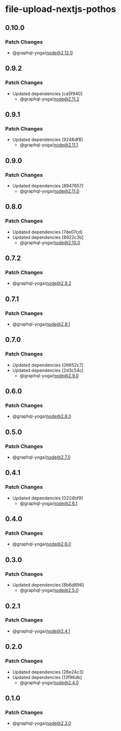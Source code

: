 # file-upload-nextjs-pothos

## 0.10.0

### Patch Changes

- @graphql-yoga/node@2.12.0

## 0.9.2

### Patch Changes

- Updated dependencies [ca5f940]
  - @graphql-yoga/node@2.11.2

## 0.9.1

### Patch Changes

- Updated dependencies [9248df8]
  - @graphql-yoga/node@2.11.1

## 0.9.0

### Patch Changes

- Updated dependencies [8947657]
  - @graphql-yoga/node@2.11.0

## 0.8.0

### Patch Changes

- Updated dependencies [7de07cd]
- Updated dependencies [8922c3b]
  - @graphql-yoga/node@2.10.0

## 0.7.2

### Patch Changes

- @graphql-yoga/node@2.9.2

## 0.7.1

### Patch Changes

- @graphql-yoga/node@2.9.1

## 0.7.0

### Patch Changes

- Updated dependencies [06652c7]
- Updated dependencies [2d3c54c]
  - @graphql-yoga/node@2.9.0

## 0.6.0

### Patch Changes

- @graphql-yoga/node@2.8.0

## 0.5.0

### Patch Changes

- @graphql-yoga/node@2.7.0

## 0.4.1

### Patch Changes

- Updated dependencies [0224bf9]
  - @graphql-yoga/node@2.6.1

## 0.4.0

### Patch Changes

- @graphql-yoga/node@2.6.0

## 0.3.0

### Patch Changes

- Updated dependencies [8b6d896]
  - @graphql-yoga/node@2.5.0

## 0.2.1

### Patch Changes

- @graphql-yoga/node@2.4.1

## 0.2.0

### Patch Changes

- Updated dependencies [28e24c3]
- Updated dependencies [13f96db]
  - @graphql-yoga/node@2.4.0

## 0.1.0

### Patch Changes

- @graphql-yoga/node@2.3.0
